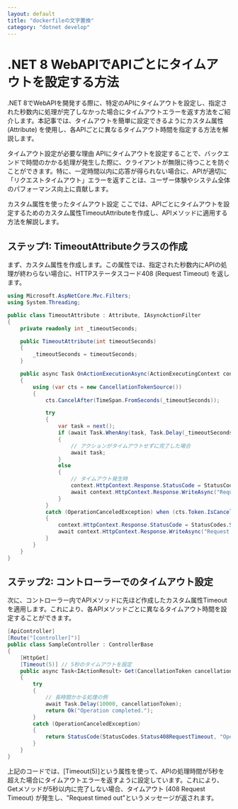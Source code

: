 ```yaml
---
layout: default
title: "dockerfileの文字置換"
category: "dotnet develop"
---
```

# .NET 8 WebAPIでAPIごとにタイムアウトを設定する方法

.NET 8でWebAPIを開発する際に、特定のAPIにタイムアウトを設定し、指定された秒数内に処理が完了しなかった場合にタイムアウトエラーを返す方法をご紹介します。本記事では、タイムアウトを簡単に設定できるようにカスタム属性 (Attribute) を使用し、各APIごとに異なるタイムアウト時間を指定する方法を解説します。

タイムアウト設定が必要な理由
APIにタイムアウトを設定することで、バックエンドで時間のかかる処理が発生した際に、クライアントが無限に待つことを防ぐことができます。特に、一定時間以内に応答が得られない場合に、APIが適切に「リクエストタイムアウト」エラーを返すことは、ユーザー体験やシステム全体のパフォーマンス向上に貢献します。

カスタム属性を使ったタイムアウト設定
ここでは、APIごとにタイムアウトを設定するためのカスタム属性TimeoutAttributeを作成し、APIメソッドに適用する方法を解説します。

## ステップ1: TimeoutAttributeクラスの作成
まず、カスタム属性を作成します。この属性では、指定された秒数内にAPIの処理が終わらない場合に、HTTPステータスコード408 (Request Timeout) を返します。

```csharp コードをコピーする
using Microsoft.AspNetCore.Mvc.Filters;
using System.Threading;

public class TimeoutAttribute : Attribute, IAsyncActionFilter
{
    private readonly int _timeoutSeconds;

    public TimeoutAttribute(int timeoutSeconds)
    {
        _timeoutSeconds = timeoutSeconds;
    }

    public async Task OnActionExecutionAsync(ActionExecutingContext context, ActionExecutionDelegate next)
    {
        using (var cts = new CancellationTokenSource())
        {
            cts.CancelAfter(TimeSpan.FromSeconds(_timeoutSeconds));

            try
            {
                var task = next();
                if (await Task.WhenAny(task, Task.Delay(_timeoutSeconds * 1000, cts.Token)) == task)
                {
                    // アクションがタイムアウトせずに完了した場合
                    await task;
                }
                else
                {
                    // タイムアウト発生時
                    context.HttpContext.Response.StatusCode = StatusCodes.Status408RequestTimeout;
                    await context.HttpContext.Response.WriteAsync("Request timed out.");
                }
            }
            catch (OperationCanceledException) when (cts.Token.IsCancellationRequested)
            {
                context.HttpContext.Response.StatusCode = StatusCodes.Status408RequestTimeout;
                await context.HttpContext.Response.WriteAsync("Request timed out.");
            }
        }
    }
}
```
## ステップ2: コントローラーでのタイムアウト設定
次に、コントローラー内でAPIメソッドに先ほど作成したカスタム属性Timeoutを適用します。これにより、各APIメソッドごとに異なるタイムアウト時間を設定することができます。

```csharp コードをコピーする
[ApiController]
[Route("[controller]")]
public class SampleController : ControllerBase
{
    [HttpGet]
    [Timeout(5)] // 5秒のタイムアウトを設定
    public async Task<IActionResult> Get(CancellationToken cancellationToken)
    {
        try
        {
            // 長時間かかる処理の例
            await Task.Delay(10000, cancellationToken);
            return Ok("Operation completed.");
        }
        catch (OperationCanceledException)
        {
            return StatusCode(StatusCodes.Status408RequestTimeout, "Operation timed out.");
        }
    }
}
```
上記のコードでは、[Timeout(5)]という属性を使って、APIの処理時間が5秒を超えた場合にタイムアウトエラーを返すように設定しています。これにより、Getメソッドが5秒以内に完了しない場合、タイムアウト (408 Request Timeout) が発生し、"Request timed out"というメッセージが返されます。
